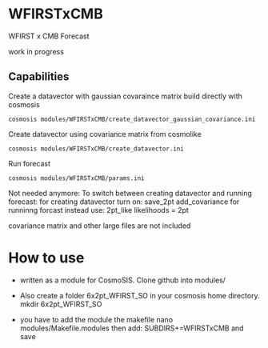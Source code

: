 # WFIRSTxCMB
WFIRST x CMB Forecast

work in progress

## Capabilities

Create a datavector with gaussian covaraince matrix build directly with cosmosis

```
cosmosis modules/WFIRSTxCMB/create_datavector_gaussian_covariance.ini
```

Create datavector using covariance matrix from cosmolike

```
cosmosis modules/WFIRSTxCMB/create_datavector.ini
```

Run forecast

```
cosmosis modules/WFIRSTxCMB/params.ini
```


Not needed anymore:
To switch between creating datavector and running forecast: 
for creating datavector turn on:
save_2pt
add_covariance
for runninng forcast instead use:
2pt_like
likelihoods = 2pt


covariance matrix and other large files are not included


# How to use
* written as a module for CosmoSIS. Clone github into modules/

* Also create a folder 6x2pt_WFIRST_SO in your cosmosis home directory.
mkdir 6x2pt_WFIRST_SO


* you have to add the module the makefile
nano modules/Makefile.modules
then add:
SUBDIRS+=WFIRSTxCMB
and save



